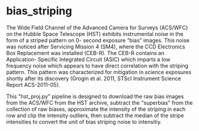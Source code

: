 # bias_striping
The Wide Field Channel of the Advanced Camera for Surveys (ACS/WFC) on the Hubble Space Telescope (HST) exhibits instrumental noise 
in the form of a striped pattern on 0- second exposure “bias” images. This noise was noticed after Servicing Mission 4 (SM4), where 
the CCD Electronics Box Replacement was installed (CEB-R). The CEB-R contains an Application- Specific Integrated Circuit (ASIC) which 
imparts a low frequency noise which appears to have direct correlation with the striping pattern. This pattern was characterized for 
mitigation in science exposures shortly after its discovery (Grogin et al. 2011, STScI Instrument Science Report ACS-2011-05).

This "hst_proj.py" pipeline is designed to download the raw bias images from the ACS/WFC from the HST archive, subtract the "superbias" 
from the collection of raw biases, approximate the intensity of the striping in each row and clip the intensity outliers, then subtract 
the median of the stripe intensities to convert the unit of bias striping noise to intensitiy. 
